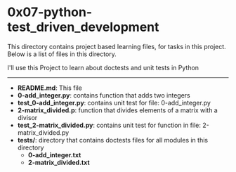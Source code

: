 # 0x07-python-test_driven_development

This directory contains project based learning files, for tasks in this project.
Below is a list of files in this directory.

I'll use this Project to learn about doctests and unit tests in Python

---
- **README.md**: This file
- **0-add_integer.py**: contains function that adds two integers
- **test_0-add_integer.py**: contains unit test for file: 0-add_integer.py
- **2-matrix_divided.p**: function that divides elements of a matrix with a divisor
- **test_2-matrix_divided.py**: contains unit test for function in file: 2-matrix_divided.py
- **tests/**: directory that contains doctests files for all modules in this directory
	- **0-add_integer.txt**
	- **2-matrix_divided.txt**
